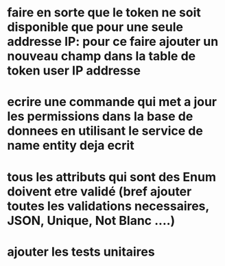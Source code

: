 # faire en sorte que le token ne soit disponible que pour une seule addresse IP: pour ce faire ajouter un nouveau champ dans la table de token user IP addresse
# ecrire une commande qui met a jour les permissions dans la base de donnees en utilisant le service de name entity deja ecrit
# tous les attributs qui sont des Enum doivent etre validé (bref ajouter toutes les validations necessaires, JSON, Unique, Not Blanc ....)
# ajouter les tests unitaires